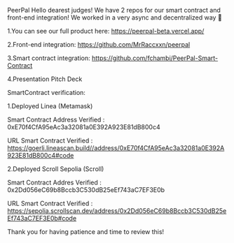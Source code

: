 PeerPal
Hello dearest judges! We have 2 repos for our smart contract and front-end integration! We worked in a very async and decentralized way 🙂 

1.You can see our full product here: https://peerpal-beta.vercel.app/

2.Front-end integration: https://github.com/MrRaccxxn/peerpal

3.Smart contract integration: https://github.com/fchambi/PeerPal-Smart-Contract

4.Presentation Pitch Deck

SmartContract verification:

1.Deployed Linea (Metamask)

Smart Contract Address Verified : 0xE70f4CfA95eAc3a32081a0E392A923E81dB800c4

URL Smart Contract Verified : https://goerli.lineascan.build//address/0xE70f4CfA95eAc3a32081a0E392A923E81dB800c4#code

2.Deployed Scroll Sepolia (Scroll)


Smart Contract Addres Verified : 0x2Dd056eC69b8Bccb3C530dB25eEf743aC7EF3E0b

URL Smart Contract Verified : https://sepolia.scrollscan.dev/address/0x2Dd056eC69b8Bccb3C530dB25eEf743aC7EF3E0b#code

Thank you for having patience and time to review this!
